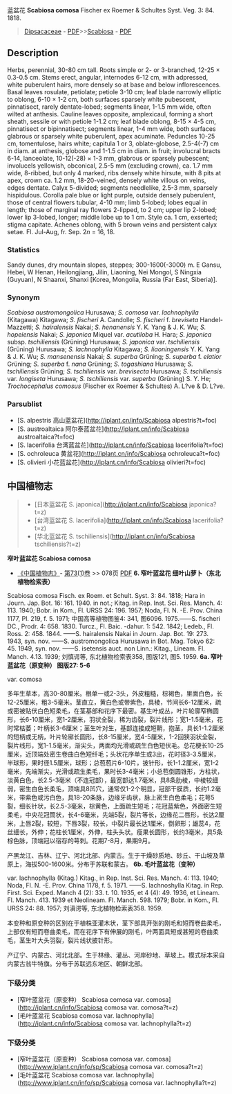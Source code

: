 蓝盆花 **Scabiosa comosa** Fischer ex Roemer & Schultes Syst. Veg. 3: 84. 1818.

> [Dipsacaceae](http://iplant.cn/info/Dipsacaceae?t=foc) - [PDF](http://www.iplant.cn/foc/pdf/Dipsacaceae.pdf)>>[Scabiosa](http://iplant.cn/info/Scabiosa?t=foc) - [PDF](http://www.iplant.cn/foc/pdf/Scabiosa.pdf)

## Description

Herbs, perennial, 30-80 cm tall. Roots simple or 2- or 3-branched, 12-25 × 0.3-0.5 cm. Stems erect, angular, internodes 6-12 cm, with adpressed, white puberulent hairs, more densely so at base and below inflorescences. Basal leaves rosulate, petiolate; petiole 3-10 cm; leaf blade narrowly elliptic to oblong, 6-10 × 1-2 cm, both surfaces sparsely white pubescent, pinnatisect, rarely dentate-lobed; segments linear, 1-1.5 mm wide, often wilted at anthesis. Cauline leaves opposite, amplexicaul, forming a short sheath, sessile or with petiole 1-1.2 cm; leaf blade oblong, 8-15 × 4-5 cm, pinnatisect or bipinnatisect; segments linear, 1-4 mm wide, both surfaces glabrous or sparsely white puberulent, apex acuminate. Peduncles 10-25 cm, tomentulose, hairs white; capitula 1 or 3, oblate-globose, 2.5-4(-7) cm in diam. at anthesis, globose and 1-1.5 cm in diam. in fruit; involucral bracts 6-14, lanceolate, 10-12(-28) × 1-3 mm, glabrous or sparsely pubescent; involucels yellowish, obconical, 2.5-5 mm (excluding crown), ca. 1.7 mm wide, 8-ribbed, but only 4 marked, ribs densely white hirsute, with 8 pits at apex, crown ca. 1.2 mm, 18-20-veined, densely white villous on veins, edges dentate. Calyx 5-divided; segments needlelike, 2.5-3 mm, sparsely hispidulous. Corolla pale blue or light purple, outside densely puberulent, those of central flowers tubular, 4-10 mm; limb 5-lobed; lobes equal in length; those of marginal ray flowers 2-lipped, to 2 cm; upper lip 2-lobed; lower lip 3-lobed, longer; middle lobe up to 1 cm. Style ca. 1 cm, exserted; stigma capitate. Achenes oblong, with 5 brown veins and persistent calyx setae. Fl. Jul-Aug, fr. Sep. 2*n* = 16, 18.

### Statistics
Sandy dunes, dry mountain slopes, steppes; 300-1600(-3000) m. E Gansu, Hebei, W Henan, Heilongjiang, Jilin, Liaoning, Nei Mongol, S Ningxia (Guyuan), N Shaanxi, Shanxi [Korea, Mongolia, Russia (Far East, Siberia)].

### Synonym
*Scabiosa austromongolica* Hurusawa; *S. comosa* var. *lachnophylla* (Kitagawa) Kitagawa; *S. fischeri* A. Candolle; *S. fischeri* f. *breviseta* Handel-Mazzetti; *S. hairalensis* Nakai; *S. henanensis* Y. K. Yang & J. K. Wu; *S. hopeiensis* Nakai; *S. japonica* Miquel var. *acutiloba* H. Hara; *S. japonica* subsp. *tschiliensis* (Grüning) Hurusawa; *S. japonica* var. *tschiliensis* (Grüning) Hurusawa; *S. lachnophylla* Kitagawa; *S. liaoningensis* Y. K. Yang & J. K. Wu; *S. mansenensis* Nakai; *S. superba* Grüning; *S. superba* f. *elatior* Grüning; *S. superba* f. *nana* Grüning; *S. togashiana* Hurusawa; *S. tschiliensis* Grüning; *S. tschiliensis* var. *brevisecta* Hurusawa; *S. tschiliensis* var. *longiseta* Hurusawa; *S. tschiliensis* var. *superba* (Grüning) S. Y. He; *Trochocephalus comosus* (Fischer ex Roemer & Schultes) A. L?ve & D. L?ve.


### Parsublist

* [S.  alpestris  高山蓝盆花](http://iplant.cn/info/Scabiosa alpestris?t=foc)
* [S.  austroaltaica  阿尔泰蓝盆花](http://iplant.cn/info/Scabiosa austroaltaica?t=foc)
* [S.  lacerifolia  台湾蓝盆花](http://iplant.cn/info/Scabiosa lacerifolia?t=foc)
* [S.  ochroleuca  黄盆花](http://iplant.cn/info/Scabiosa ochroleuca?t=foc)
* [S.  olivieri  小花蓝盆花](http://iplant.cn/info/Scabiosa olivieri?t=foc)

## 中国植物志

> * [日本蓝盆花  S.  japonica](http://iplant.cn/info/Scabiosa japonica?t=z)
> * [台湾蓝盆花  S.  lacerifolia](http://iplant.cn/info/Scabiosa lacerifolia?t=z)
> * [华北蓝盆花  S.  tschiliensis](http://iplant.cn/info/Scabiosa tschiliensis?t=z)

**窄叶蓝盆花 Scabiosa comosa**

* [《中国植物志》](http://www.iplant.cn/frps)- [第73(1)卷](http://www.iplant.cn/frps/vol/73(1)) >> 078页 [PDF](http://www.iplant.cn/frps/pdf/73(1)/078.PDF)
**6. 窄叶蓝盆花 细叶山萝卜（东北植物检索表）**

Scabiosa comosa Fisch. ex Roem. et Schult. Syst. 3: 84. 1818; Hara in Journ. Jap. Bot. 16: 161. 1940. in not.; Kitag. in Rep. Inst. Sci. Res. Manch. 4: 113. 1940; Bobr. in Kom., Fl. URSS 24: 196. 1957; Noda, Fl. N. -E. Prov. China 1177, Pl. 219, f. 5. 1971; 中国高等植物图鉴4: 341, 图6096. 1975.——S. fischeri DC., Prodr. 4: 658. 1830. Turcz., Fl. Baic. -dahur. 1: 542. 1842; Ledeb., Fl. Ross. 2: 458. 1844. ——S. hairalensis Nakai in Journ. Jap. Bot. 19: 273. 1943, syn. nov. ——S. austromongolica Hurusawa in Bot. Mag. Tokyo 62: 45. 1949, syn. nov. ——S. isetensis auct. non Linn.: Kitag., Lineam. Fl. Manch. 4.13. 1939; 刘慎谔等, 东北植物检索表358, 图版121, 图5. 1959.
**6a. 窄叶蓝盆花（原变种） 图版27: 5-6**

var. comosa

多年生草本，高30-80厘米。根单一或2-3头，外皮粗糙，棕褐色，里面白色，长12-25厘米，粗3-5毫米。茎直立，黄白色或带紫色，具棱，节间长6-12厘米，疏或密被贴伏白色短柔毛，在茎基部和花序下最密。基生叶成丛，叶片轮廓窄椭圆形，长6-10厘米，宽1-2厘米，羽状全裂，稀为齿裂，裂片线形；宽1-1.5毫米，花时常枯萎；叶柄长3-6厘米；茎生叶对生，基部连接成短鞘，抱茎，具长1-1.2厘米的短柄或无柄，叶片轮廓长圆形，长8-15厘米，宽4-5厘米，1-2回狭羽状全裂，裂片线形，宽1-1.5毫米，渐尖头，两面均光滑或疏生白色短伏毛。总花梗长10-25厘米，近顶端处密生卷曲白色短纤毛；头状花序单生或3出，花时径3-3.5厘米，半球形，果时径1.5厘米，球形；总苞苞片6-10片，披针形，长1-1.2厘米，宽1-2毫米，先端渐尖，光滑或疏生柔毛，果时长3-4毫米；小总苞倒圆锥形，方柱状，淡黄白色，长2.5-3毫米（不连冠部），最宽部达1.7毫米，具8条肋棱，中棱较细弱，密生白色长柔毛，顶端具8凹穴，通常仅1-2个明显，冠部干膜质，长约1.2毫米，带紫色或污白色，具18-20条脉，边缘牙齿状，脉上密生白色柔毛；花萼5裂，细长针状，长2.5-3毫米，棕黄色，上面疏生短毛；花冠蓝紫色，外面密生短柔毛，中央花冠筒状，长4-6毫米，先端5裂，裂片等长，边缘花二唇形，长达2厘米，上唇2裂，较短，下唇3裂，较长，中裂片最长达1厘米，倒卵形；雄蕊4，花丝细长，外伸；花柱长1厘米，外伸，柱头头状。瘦果长圆形，长约3毫米，具5条棕色脉，顶端冠以宿存的萼刺。花期7-8月，果期9月。

产黑龙江、吉林、辽宁、河北北部、内蒙古。生于干燥砂质地、砂丘、干山坡及草原上，海拔500-1600米。分布于苏联和蒙古。
**6b. 毛叶蓝盆花（变种）**

var. lachnophylla (Kitag.) Kitag., in Rep. Inst. Sci. Res. Manch. 4: 113. 1940; Noda, Fl. N. -E. Prov. China 1178, f. 5. 1971. ——S. lachnoshylla Kitag. in Rep. First. Sci. Exped. Manch 4 (2): 33. t. 10. 1935, et 4 (4): 49. 1936, et Lineam. Fl. Manch. 413. 1939 et Neolineam. Fl. Manch. 598. 1979; Bobr. in Kom., Fl. URSS 24: 88. 1957; 刘滇谔等, 东北植物检索表358. 1959.

本变种和原变种的区别在于植株亚灌木状，茎下部具开张的刚毛和短而卷曲柔毛，上部仅有短而卷曲柔毛，而在花序下有伸展的刚毛，叶两面具短或甚短的卷曲柔毛，茎生叶大头羽裂，裂片线状披针形。

产辽宁、内蒙古、河北北部。生于林缘、灌丛、河岸砂地、草坡上。模式标本采自内蒙古翁牛特旗。分布于苏联远东地区、朝鲜北部。

### 下级分类
* [窄叶蓝盆花（原变种）  Scabiosa comosa var. comosa](http://iplant.cn/info/Scabiosa comosa var. comosa?t=z)
* [毛叶蓝盆花  Scabiosa comosa var. lachnophylla](http://iplant.cn/info/Scabiosa comosa var. lachnophylla?t=z)

### 下级分类
* [窄叶蓝盆花（原变种）  Scabiosa comosa var. comosa](http://www.iplant.cn/info/sp/Scabiosa comosa var. comosa?t=z)
* [毛叶蓝盆花  Scabiosa comosa var. lachnophylla](http://www.iplant.cn/info/sp/Scabiosa comosa var. lachnophylla?t=z)
